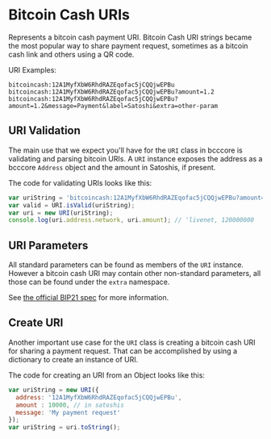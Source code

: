 # Bitcoin Cash URIs
Represents a bitcoin cash payment URI. Bitcoin Cash URI strings became the most popular way to share payment request, sometimes as a bitcoin cash link and others using a QR code.

URI Examples:

```
bitcoincash:12A1MyfXbW6RhdRAZEqofac5jCQQjwEPBu
bitcoincash:12A1MyfXbW6RhdRAZEqofac5jCQQjwEPBu?amount=1.2
bitcoincash:12A1MyfXbW6RhdRAZEqofac5jCQQjwEPBu?amount=1.2&message=Payment&label=Satoshi&extra=other-param
```

## URI Validation
The main use that we expect you'll have for the `URI` class in bcccore is validating and parsing bitcoin URIs. A `URI` instance exposes the address as a bcccore `Address` object and the amount in Satoshis, if present.

The code for validating URIs looks like this:

```javascript
var uriString = 'bitcoincash:12A1MyfXbW6RhdRAZEqofac5jCQQjwEPBu?amount=1.2';
var valid = URI.isValid(uriString);
var uri = new URI(uriString);
console.log(uri.address.network, uri.amount); // 'livenet, 120000000
```

## URI Parameters
All standard parameters can be found as members of the `URI` instance. However a bitcoin cash URI may contain other non-standard parameters, all those can be found under the `extra` namespace.

See [the official BIP21 spec](https://github.com/bitcoin/bips/blob/master/bip-0021.mediawiki) for more information.

## Create URI
Another important use case for the `URI` class is creating a bitcoin cash URI for sharing a payment request. That can be accomplished by using a dictionary to create an instance of URI.

The code for creating an URI from an Object looks like this:

```javascript
var uriString = new URI({
  address: '12A1MyfXbW6RhdRAZEqofac5jCQQjwEPBu',
  amount : 10000, // in satoshis
  message: 'My payment request'
});
var uriString = uri.toString();
```
